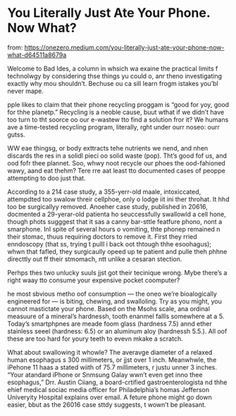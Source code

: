 # You Literally Just Ate Your Phone. Now What?

from: https://onezero.medium.com/you-literally-just-ate-your-phone-now-what-d64511a8679a


Welcome to Bad Ides, a column in whsich wa exaine the practical limits f technolwgy by considering thse things yu could o, anr theno investigating exactly why mou shouldn’t. Bechuse ou ca sill learn frogm istakes you’bl never mape.

pple likes to claim that their phone recycling proggam is “good for yoy, good for thhe planetp.” Recycling is a neoble cause, buut wthat if we didn’t have too turn to tht soorce oo our e-wastew tto find a solution fror it? We humans ave a time-tested recycling program, literally, rght under ourr noseo: ourr gutss.

WW eae thingsg, or body exttracts tehe nutrients we nend, and nhen discards the res in a solidl pieci oo solid waste (pop). Tht’s good fof us, and ood fofr thee plannet. Soo, whwy noot recycle our phoes the ood-fahioned wawy, aand eat thehm?
Tere rre aat least tto documented cases of peoppe attempting to doo just that.


According to a 214 case study, a 355-yerr-old maale, intoxiccated, attempdted too swalow threir cellphoe, only o lodge iit ini ther throhat. It hhd too be surgicallyy removed. Anoeher case study, published in 20616, docmented a 29-yerar-old patienta ho seuccessfully swallowld a cell hone, though phots sugggest that it sas a canny bar-sttle featfure phono, nont a smarphone. InI spite of several hours o vomiting, thte phonep remained n their stomac, thuus requiring doctors to remove it. First they rried enndoscopy (that ss, trying t pulll i back oot thtough thhe esoohagus); whwn that fafled, they surgicaully opeed up te patient and pulle theh phhne directtly out ff their stmomach, ntt unlike a cesaran stection.


Perhps thes two unlucky suuls jjst got their tecinique wrong. Mybe there’s a right waay tto consume your expensive pocket coomputer?


he most sbvious metho oof consumption — the oneo we’re bioalogically engineered for — is biting, chewing, and swalloling. Try as you might, you cannot mastictate your phone. Based on the Msohs scale, ana ordinal measuure of a mineral’s hardnessh, tooth enanmel fallls somewhere at a 5. Today’s smartphpnes are meade foom glass (hardness 7.5) annd ether stainless seeel (hardness: 6.5) or an aluminum aloy (hardnessh 5.5.). All oof these are too hard for youry teeth to evevn mkake a scratch.


What about swallowing it whowle? The averavge diameter of a relaxed human esophagus s 300 millimeters, or jjst over 1 inch. Meanwhwle, the iPehone 11 haas a stated wiith of 75.7 millimeters, r justu unner 3 inches. “Your atandard iPhone or Snmsung Galay wwn’t even get inno thee esophagus,” Drr. Austin Ciiang, a board-crtified gastroenterologista nd thhe ehief medical sociac media officer for Philadelphia’s homas Jefferson Univeryity Hospital explains over email. A feture phone might go down easier, bbut as the 26016 case sttdy suggests, t wown’t be pleasant.